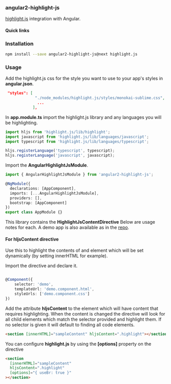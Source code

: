 ### angular2-highlight-js

[highlight.js](https://highlightjs.org) integration with Angular.

#### Quick links

### Installation

```bash
npm install --save angular2-highlight-js@next highlight.js
```

### Usage

Add the highlight.js css for the style you want to use to your app's styles in **angular.json**.

```json
 "styles": [
             "./node_modules/highlight.js/styles/monokai-sublime.css",
              ...
            ],
```

In **app.module.ts** import the highlight.js library and any languages you will be highlighting.

```typescript
import hljs from 'highlight.js/lib/highlight';
import javascript from 'highlight.js/lib/languages/javascript';
import typescript from 'highlight.js/lib/languages/typescript';

hljs.registerLanguage('typescript', typescript);
hljs.registerLanguage('javascript', javascript);
```

Import the **AngularHighlightJsModule**.

```typescript
import { AngularHighlightJsModule } from 'angular2-highlight-js';
```

```typescript
@NgModule({
  declarations: [AppComponent],
  imports: [...AngularHighlightJsModule],
  providers: [],
  bootstrap: [AppComponent]
})
export class AppModule {}
```

This library contains the **HighlightJsContentDirective**
Below are usage notes for each. A demo app is also available as in the [repo]().

#### For hljsContent directive

Use this to highlight the contents of and element which will be set dynamically (by setting innerHTML for example).

Import the directive and declare it.

```typescript

@Component({
    selector: 'demo',
    templateUrl: 'demo.component.html',
    styleUrls: ['demo.component.css']
})
```

Add the attribute **hljsContent** to the element which will have content that requires highlighting.
When the content is changed the directive will look for all child elements which match the selector provided and highlight them. If no selector is given it will default to finding all code elements.

```html
<section [innerHTML]="sampleContent" hljsContent=".highlight"></section>
```

You can configure **highlight.js** by using the **[options]** property on the directive

```html
<section
  [innerHTML]="sampleContent"
  hljsContent=".highlight"
  [options]="{ useBr: true }"
></section>
```
